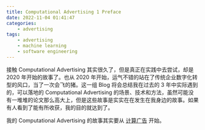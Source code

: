 ```yaml
---
title: Computational Advertising 1 Preface
date: 2022-11-04 01:41:47
categories:
    - advertising
tags:
    - advertising
    - machine learning
    - software engineering
---
```


接触 Computational Advertising 其实很久了，但是真正在实践中去尝试，却是 2020 年开始的故事了。也从 2020 年开始，运气不错的站在了传统企业数字化转型的风口，当了一次会飞的猪。这一组 Blog 将会总结我在过去的 3 年中实际遇到的，可以落地的 Computational Advertising 的场景、技术和方法，虽然可能没有一堆堆的论文那么高大上，但是这些故事是实实在在发生在我身边的故事。如果有人看到了能有所收获，我的目的就达到了。

我的 Computational Advertising 的故事其实要从 [计算广告](https://book.douban.com/subject/34804492/) 开始。
